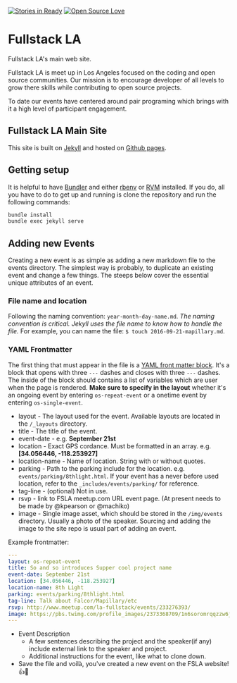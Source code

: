 [![Stories in Ready](https://badge.waffle.io/fullstackla/fullstackla.github.io.png?label=ready&title=Ready)](https://waffle.io/fullstackla/fullstackla.github.io)  [![Open Source Love](https://badges.frapsoft.com/os/v2/open-source.svg)](https://github.com/ellerbrock/open-source-badge/)

# Fullstack LA

Fullstack LA's main web site.

Fullstack LA is meet up in Los Angeles focused on the coding and open source
communities. Our mission is to encourage developer of all levels to grow there
skills while contributing to open source projects.

To date our events have centered around pair programing which brings with it a
high level of participant engagement.

## Fullstack LA Main Site

This site is built on [Jekyll] and hosted on [Github pages].

[Jekyll]: https://jekyllrb.com/
[Github Pages]: https://pages.github.com/


## Getting setup

It is helpful to have [Bundler] and either [rbenv] or [RVM] installed. If you do, all you have to do to get up and running is clone the repository and run the following commands:

```bash
bundle install
bundle exec jekyll serve
```

[Bundler]: http://bundler.io/
[rbenv]: http://rbenv.org/
[RVM]: https://rvm.io/

## Adding new Events

Creating a new event is as simple as adding a new markdown file to the events directory. The simplest way is probably, to
duplicate an existing event and change a few things. The steeps below cover the essential unique attributes of an event.

### File name and location

Following the naming convention: `year-month-day-name.md`. _The naming convention is critical. Jekyll uses the file name to know how to handle the file._  For example, you can name the file: `$ touch 2016-09-21-mapillary.md`.

### YAML Frontmatter

The first thing that must appear in the file is a [YAML front matter block](https://jekyllrb.com/docs/frontmatter/). It's a block that opens with three `---` dashes and closes with three `---` dashes. The inside of the block should contains a list of variables which are user when the page is rendered. **Make sure to specify in the layout** whether it's an ongoing event by entering `os-repeat-event` or a onetime event by entering `os-single-event`.

+ layout        - The layout used for the event. Available layouts are located in the `/_layouts` directory.
+ title         - The title of the event.
+ event-date    - e.g. __September 21st__
+ location      - Exact GPS cordance. Must be formatted in an array. e.g. __[34.056446, -118.253927]__
+ location-name - Name of location. String with or without quotes.
+ parking       - Path to the parking include for the location. e.g. `events/parking/8thlight.html`. If your event has a never before used location, refer to the `_includes/events/parking/` for reference.
+ tag-line      - (optional) Not in use.
+ rsvp          - link to FSLA meetup.com URL event page. (At present needs to be made by @kpearson or @machiko)
+ image         - Single image asset, which should be stored in the `/img/events` directory. Usually a photo of the speaker. Sourcing and adding the image to the site repo is usual part of adding an event.

Example frontmatter:
```yml
---
layout: os-repeat-event
title: So and so introduces Supper cool project name
event-date: September 21st
location: [34.056446, -118.253927]
location-name: 8th Light
parking: events/parking/8thlight.html
tag-line: Talk about Falcor/Mapillary/etc
rsvp: http://www.meetup.com/la-fullstack/events/233276393/
image: https://pbs.twimg.com/profile_images/2373368709/1n6soromrqqzzw6jl9el_400x400.jpeg
---
```

+ Event Description
  + A few sentences describing the project and the speaker(if any) include external link to the speaker and project.
  + Additional instructions for the event, like what to clone down.
+ Save the file and voilà, you've created a new event on the FSLA website! 👍👏
